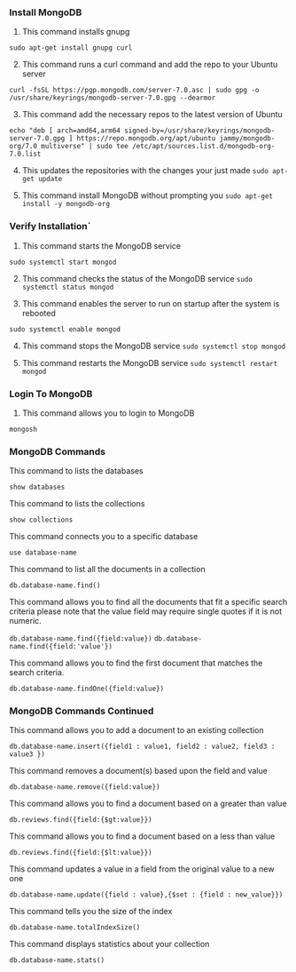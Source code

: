 ### Install MongoDB

1. This command installs gnupg

`sudo apt-get install gnupg curl`

2. This command runs a curl command and add the repo to your Ubuntu server

`curl -fsSL https://pgp.mongodb.com/server-7.0.asc | sudo gpg -o /usr/share/keyrings/mongodb-server-7.0.gpg --dearmor`

3. This command add the necessary repos to the latest version of Ubuntu

`echo "deb [ arch=amd64,arm64 signed-by=/usr/share/keyrings/mongodb-server-7.0.gpg ] https://repo.mongodb.org/apt/ubuntu jammy/mongodb-org/7.0 multiverse" | sudo tee /etc/apt/sources.list.d/mongodb-org-7.0.list`

4. This updates the repositories with the changes your just made
`sudo apt-get update`

5. This command install MongoDB without prompting you
`sudo apt-get install -y mongodb-org`


### Verify Installation`

1. This command starts the MongoDB service

`sudo systemctl start mongod`

2. This command checks the status of the MongoDB service
`sudo systemctl status mongod`

3. This command enables the server to run on startup after the system is rebooted

`sudo systemctl enable mongod`

4. This command stops the MongoDB service
`sudo systemctl stop mongod`

5. This command restarts the MongoDB service
`sudo systemctl restart mongod`


### Login To MongoDB

1. This command allows you to login to MongoDB

`mongosh`

### MongoDB Commands

This command to lists the databases

`show databases`

This command to lists the collections

`show collections`

This command connects you to a specific database

`use database-name`

This command to list all the documents in a collection

`db.database-name.find()`

This command allows you to find all the documents that fit a specific search criteria please note that the value field may require single quotes if it is not numeric.

`db.database-name.find({field:value})`
`db.database-name.find({field:'value'})`

This command allows you to find the first document that matches the search criteria.

`db.database-name.findOne({field:value})`

### MongoDB Commands Continued

This command allows you to add a document to an existing collection

`db.database-name.insert({field1 : value1, field2 : value2, field3 : value3 })`

This command removes a document(s) based upon the field and value

`db.database-name.remove({field:value})`

This command allows you to find a document based on a greater than value

`db.reviews.find({field:{$gt:value}})`

This command allows you to find a document based on a less than value

`db.reviews.find({field:{$lt:value}})`

This command updates a value in a field from the original value to a new one

`db.database-name.update({field : value},{$set : {field : new_value}})`

This command tells you the size of the index

`db.database-name.totalIndexSize()`

This command displays statistics about your collection

`db.database-name.stats()`

